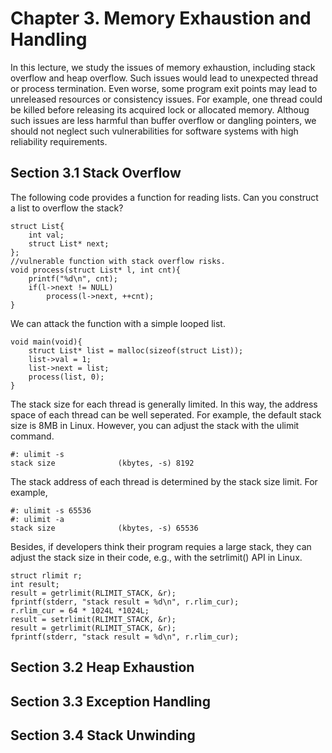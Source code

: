 # Chapter 3. Memory Exhaustion and Handling
In this lecture, we study the issues of memory exhaustion, including stack overflow and heap overflow. Such issues would lead to unexpected thread or process termination. 
Even worse, some program exit points may lead to unreleased resources or consistency issues. 
For example, one thread could be killed before releasing its acquired lock or allocated memory. 
Althoug such issues are less harmful than buffer overflow or dangling pointers, we should not neglect such vulnerabilities for software systems with high reliability requirements.

## Section 3.1 Stack Overflow
The following code provides a function for reading lists. Can you construct a list to overflow the stack? 
```
struct List{
    int val;
    struct List* next;
};
//vulnerable function with stack overflow risks. 
void process(struct List* l, int cnt){
    printf("%d\n", cnt);
    if(l->next != NULL)
        process(l->next, ++cnt);
}
```
We can attack the function with a simple looped list.
```
void main(void){
    struct List* list = malloc(sizeof(struct List));
    list->val = 1;
    list->next = list;
    process(list, 0);
}

```
The stack size for each thread is generally limited. In this way, the address space of each thread can be well seperated. For example, the default stack size is 8MB in Linux. However, you can adjust the stack with the ulimit command.  

```
#: ulimit -s
stack size              (kbytes, -s) 8192
```

The stack address of each thread is determined by the stack size limit. For example, 
```
#: ulimit -s 65536
#: ulimit -a
stack size              (kbytes, -s) 65536
```

Besides, if developers think their program requies a large stack, they can adjust the stack size in their code, e.g., with the setrlimit() API in Linux.
```
struct rlimit r;
int result;
result = getrlimit(RLIMIT_STACK, &r);
fprintf(stderr, "stack result = %d\n", r.rlim_cur);
r.rlim_cur = 64 * 1024L *1024L;
result = setrlimit(RLIMIT_STACK, &r);
result = getrlimit(RLIMIT_STACK, &r);
fprintf(stderr, "stack result = %d\n", r.rlim_cur);
```

## Section 3.2 Heap Exhaustion

## Section 3.3 Exception Handling

## Section 3.4 Stack Unwinding
